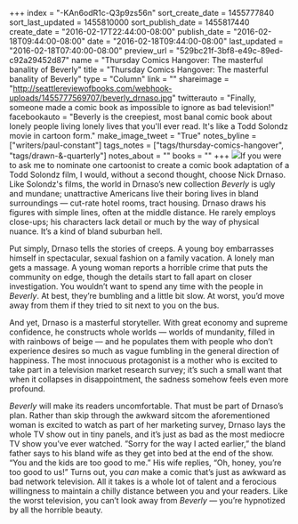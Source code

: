 +++
index = "-KAn6odR1c-Q3p9zs56n"
sort_create_date = 1455777840
sort_last_updated = 1455810000
sort_publish_date = 1455817440
create_date = "2016-02-17T22:44:00-08:00"
publish_date = "2016-02-18T09:44:00-08:00"
date = "2016-02-18T09:44:00-08:00"
last_updated = "2016-02-18T07:40:00-08:00"
preview_url = "529bc21f-3bf8-e49c-89ed-c92a29452d87"
name = "Thursday Comics Hangover: The masterful banality of Beverly"
title = "Thursday Comics Hangover: The masterful banality of Beverly"
type = "Column"
link = ""
shareimage = "http://seattlereviewofbooks.com/webhook-uploads/1455777569707/beverly_drnaso.jpg"
twitterauto = "Finally, someone made a comic book as impossible to ignore as bad television!"
facebookauto = "Beverly is the creepiest, most banal comic book about lonely people living lonely lives that you'll ever read. It's like a Todd Solondz movie in cartoon form."
make_image_tweet = "True"
notes_byline = ["writers/paul-constant"]
tags_notes = ["tags/thursday-comics-hangover", "tags/drawn-&amp;-quarterly"]
notes_about = ""
books = ""
+++
![](/webhook-uploads/1455777569707/beverly_drnaso.jpg)If you were to ask me to nominate one cartoonist to create a comic book adaptation of a Todd Solondz film, I would, without a second thought, choose Nick Drnaso. Like Solondz's films, the world in Drnaso’s new collection *Beverly* is ugly and mundane; unattractive Americans live their boring lives in bland surroundings — cut-rate hotel rooms, tract housing. Drnaso draws his figures with simple lines, often at the middle distance. He rarely employs close-ups; his characters lack detail or much by the way of physical nuance. It’s a kind of bland suburban hell.

Put simply, Drnaso tells the stories of creeps. A young boy embarrasses himself in spectacular, sexual fashion on a family vacation. A lonely man gets a massage. A young woman reports a horrible crime that puts the community on edge, though the details start to fall apart on closer investigation. You wouldn’t want to spend any time with the people in *Beverly*. At best, they’re bumbling and a little bit slow. At worst, you’d move away from them if they tried to sit next to you on the bus.

And yet, Drnaso is a masterful storyteller. With great economy and supreme confidence, he constructs whole worlds — worlds of mundanity, filled in with rainbows of beige — and he populates them with people who don’t experience desires so much as vague fumbling in the general direction of happiness. The most innocuous protagonist is a mother who is excited to take part in a television market research survey; it’s such a small want that when it collapses in disappointment, the sadness somehow feels even more profound.

*Beverly* will make its readers uncomfortable. That must be part of Drnaso’s plan. Rather than skip through the awkward sitcom the aforementioned woman is excited to watch as part of her marketing survey, Drnaso lays the whole TV show out in tiny panels, and it’s just as bad as the most mediocre TV show you’ve ever watched. ”Sorry for the way I acted earlier,” the bland father says to his bland wife as they get into bed at the end of the show. “You and the kids are too good to me.” His wife replies, “Oh, honey, you’re too good to us!” Turns out, you *can* make a comic that’s just as awkward as bad network television. All it takes is a whole lot of talent and a ferocious willingness to maintain a chilly distance between you and your readers. Like the worst television, you can’t look away from *Beverly* — you’re hypnotized by all the horrible beauty. 